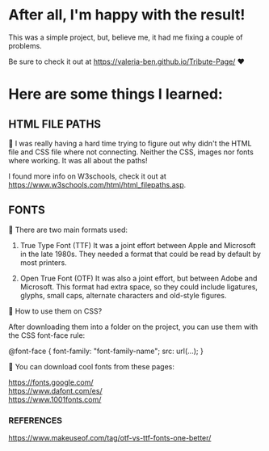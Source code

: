 # After all, I'm happy with the result!

This was a simple project, but, believe me, it had me fixing a couple of problems.

Be sure to check it out at https://valeria-ben.github.io/Tribute-Page/ ♥️

# Here are some things I learned:

## HTML FILE PATHS 

🔸 I was really having a hard time trying to figure out why didn't the HTML file and CSS file where not connecting. Neither the CSS, images nor fonts where working. It was all about the paths!

I found more info on W3schools, check it out at https://www.w3schools.com/html/html_filepaths.asp.

## FONTS 

🔸 There are two main formats used:

1. True Type Font (TTF) It was a joint effort between Apple and Microsoft in the late 1980s. They needed a format that could be read by default by most printers.

2. Open True Font (OTF) It was also a joint effort, but between Adobe and Microsoft. This format had extra space, so they could include ligatures, glyphs, small caps, alternate characters and old-style figures.

🔸 How to use them on CSS?

After downloading them into a folder on the project, you can use them with the CSS font-face rule:

@font-face {
    font-family: "font-family-name";
    src: url(...);
}

🔸 You can download cool fonts from these pages:

https://fonts.google.com/<br>
https://www.dafont.com/es/<br>
https://www.1001fonts.com/<br>



### REFERENCES
https://www.makeuseof.com/tag/otf-vs-ttf-fonts-one-better/
